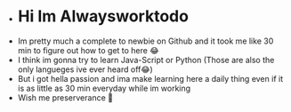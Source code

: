- # Hi Im Alwaysworktodo
- Im pretty much a complete to newbie on Github and it took me like 30 min to figure out how to get to here 😂
- I think im gonna try to learn Java-Script or Python (Those are also the only langueges ive ever heard off😂)
- But i got hella passion and ima make learning here a daily thing even if it is as little as 30 min everyday while im working
- Wish me preserverance 🙌
